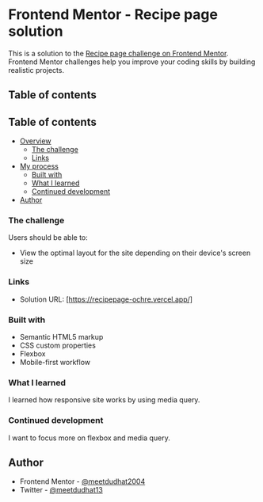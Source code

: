 # Frontend Mentor - Recipe page solution

This is a solution to the [Recipe page challenge on Frontend Mentor](https://www.frontendmentor.io/challenges/recipe-page-KiTsR8QQKm). Frontend Mentor challenges help you improve your coding skills by building realistic projects. 

## Table of contents

## Table of contents

- [Overview](#overview)
  - [The challenge](#the-challenge)
  - [Links](#links)
- [My process](#my-process)
  - [Built with](#built-with)
  - [What I learned](#what-i-learned)
  - [Continued development](#continued-development)
- [Author](#author)






### The challenge

Users should be able to:

- View the optimal layout for the site depending on their device's screen size



### Links

- Solution URL: [https://recipepage-ochre.vercel.app/]





### Built with

- Semantic HTML5 markup
- CSS custom properties
- Flexbox
- Mobile-first workflow



### What I learned

I learned how responsive site works by using media query.



### Continued development

I want to focus more on flexbox and media query.




## Author


- Frontend Mentor - [@meetdudhat2004](https://www.frontendmentor.io/profile/meetdudhat2004)
- Twitter - [@meetdudhat13](https://www.twitter.com/meetdudhat13)

